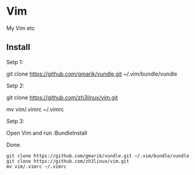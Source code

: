 Vim
============
My Vim etc

Install
------
Setp 1:

git clone https://github.com/gmarik/vundle.git ~/.vim/bundle/vundle

Setp 2:

git clone https://github.com/zh3linux/vim.git

mv vim/.vimrc ~/.vimrc

Setp 3:

Open Vim and run :BundleInstall

Done.


```
git clone https://github.com/gmarik/vundle.git ~/.vim/bundle/vundle
git clone https://github.com/zh3linux/vim.git 
mv vim/.vimrc ~/.vimrc 
```

